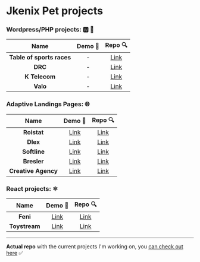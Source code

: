 # Jkenix Pet projects

### Wordpress/PHP projects:  🆆 🐘

|Name|Demo 🔗|Repo 🔍|
|:------------------:|:------:|:------:|
|**Table of sports races**|-|[Link](https://github.com/jkenix/test-startmedia)|
|**DRC**|-|[Link](https://github.com/jkenix/test-inmedian-digital)|
|**K Telecom**|-|[Link](https://github.com/jkenix/test-k-telecom)|
|**Valo**|-|[Link](https://github.com/jkenix/test-valo)|

### Adaptive Landings Pages: 🌐  

|Name|Demo 🔗|Repo 🔍|
|:------------------:|:------:|:------:|
|**Roistat**|[Link](https://tangerine-kataifi-4dc365.netlify.app)|[Link](https://github.com/jkenix/test-roistat)|
|**Dlex**|[Link](https://calm-halva-18d76f.netlify.app)|[Link](https://github.com/jkenix/test-lidera)|
|**Softline**|[Link](https://dainty-sherbet-ab0d4f.netlify.app)|[Link](https://github.com/jkenix/test-peach)|
|**Bresler**|[Link](https://dashing-stardust-0858f3.netlify.app)|[Link](https://github.com/jkenix/test-bresler)|
|**Creative Agency**|[Link](https://creative-agencyyyy.netlify.app)|[Link](https://github.com/jkenix/jkenix-projects/tree/creative-agency)|

### React projects: ⚛️  

|Name|Demo 🔗|Repo 🔍|
|:------------------:|:------:|:------:|
|**Feni**|[Link](https://feni-studio.netlify.app)|[Link](https://github.com/jkenix/jkenix-project/tree/feni-website)|
|**Toystream**|[Link](https://toystream-team.netlify.app)|[Link](https://github.com/jkenix/jkenix.github.io/tree/toystream) |

---

**Actual repo** with the current projects I'm working on, you [can check out here](https://github.com/jkenix/jkenix-projects) ✅ 
